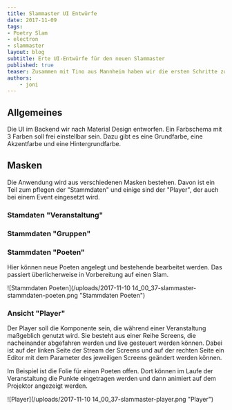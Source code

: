 ```yaml
---
title: Slammaster UI Entwürfe
date: 2017-11-09
tags: 
- Poetry Slam
- electron
- slammaster
layout: blog
subtitle: Erte UI-Entwürfe für den neuen Slammaster
published: true
teaser: Zusammen mit Tino aus Mannheim haben wir die ersten Schritte zum neuen Slammaster genommen. Zu dritt haben wir ausdiskutiert, wie die Oberfläche des neuen Tools grob aufgebaut sein soll. Erste Zeilen Code wurden auch schon geschrieben.
authors: 
    - joni
---
```


## Allgemeines

Die UI im Backend wir nach Material Design entworfen.
Ein Farbschema mit 3 Farben soll frei einstellbar sein. Dazu gibt es eine Grundfarbe, eine Akzentfarbe und eine Hintergrundfarbe.


## Masken

Die Anwendung wird aus verschiedenen Masken bestehen. Davon ist ein Teil zum pflegen der "Stammdaten" und einige sind der "Player", der auch bei einem Event eingesetzt wird.

### Stamdaten "Veranstaltung"

### Stammdaten "Gruppen"

### Stammdaten "Poeten"

Hier können neue Poeten angelegt und bestehende bearbeitet werden. Das passiert überlicherweise in Vorbereitung auf einen Slam.

![Stammdaten Poeten](/uploads/2017-11-10 14_00_37-slammaster-stammdaten-poeten.png "Stammdaten Poeten")

### Ansicht "Player"

Der Player soll die Komponente sein, die während einer Veranstaltung maßgeblich genutzt wird.
Sie besteht aus einer Reihe Screens, die nacheinander abgefahren werden und live gesteuert werden können.
Dabei ist auf der linken Seite der Stream der Screens und auf der rechten Seite ein Editor mit dem Parameter des jeweiligen Screens geändert werden können.

Im Beispiel ist die Folie für einen Poeten offen. Dort können im Laufe der Veranstaltung die Punkte eingetragen werden und dann animiert auf dem Projektor angezeigt werden.

![Player](/uploads/2017-11-10 14_00_37-slammaster-player.png "Player")
